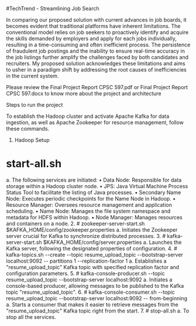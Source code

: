 #TechTrend - Streamlining Job Search 

In comparing our proposed solution with current advances in job boards, it becomes evident that traditional platforms have inherent limitations. The conventional model relies on job seekers to proactively identify and acquire the skills demanded by employers and apply for each jobs individually, resulting in a time-consuming and often inefficient process. The persistence of fraudulent job postings and the inability to ensure real-time accuracy in the job listings further amplify the challenges faced by both candidates and recruiters.
My proposed solution acknowledges these limitations and aims to usher in a paradigm shift by addressing the root causes of inefficiencies in the current system.

Please review the Final Project Report CPSC 597.pdf or Final Project Report CPSC 597.docx to know more about the project and architecture

Steps to run the project

To establish the Hadoop cluster and activate Apache Kafka for data ingestion, as well as Apache Zookeeper for resource management, follow these commands.
1. Hadoop Setup
# start-all.sh
a. The following services are initiated:
• Data Node: Responsible for data storage within a Hadoop cluster node.
• JPS: Java Virtual Machine Process Status Tool to facilitate the listing of Java processes.
• Secondary Name Node: Executes periodic checkpoints for the Name Node in Hadoop.
• Resource Manager: Oversees resource management and application scheduling.
• Name Node: Manages the file system namespace and metadata for HDFS within Hadoop.
• Node Manager: Manages resources and containers on a node.
2. # zookeeper-server-start.sh $KAFKA_HOME/config/zookeeper.properties
a. Initiates the Zookeeper server crucial for Kafka to synchronize distributed processes.
3. # kafka-server-start.sh $KAFKA_HOME/config/server.properties
a. Launches the Kafka server, following the designated properties of configuration.
4. # kafka-topics.sh --create --topic resume_upload_topic --bootstrap-server localhost:9092 -- partitions 1 --replication-factor 1
a. Establishes a "resume_upload_topic" Kafka topic with specified replication factor and configuration parameters.
5. # kafka-console-producer.sh --topic resume_upload_topic --bootstrap-server localhost:9092
a. Initiates a console-based producer, allowing messages to be published to the Kafka topic
"resume_upload_topic".
6. # kafka-console-consumer.sh --topic resume_upload_topic --bootstrap-server localhost:9092 -- from-beginning
a. Starts a consumer that makes it easier to retrieve messages from the "resume_upload_topic" Kafka topic right from the start.
7. # stop-all.sh
a. To stop all the services.

 
